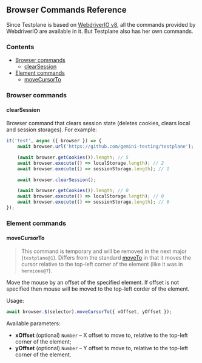 ## Browser Commands Reference

Since Testplane is based on [WebdriverIO v8](https://webdriver.io/docs/api/), all the commands provided by WebdriverIO are available in it. But Testplane also has her own commands.

<!-- START doctoc generated TOC please keep comment here to allow auto update -->
<!-- DON'T EDIT THIS SECTION, INSTEAD RE-RUN doctoc TO UPDATE -->
### Contents

- [Browser commands](#browser-commands)
  - [clearSession](#clearsession)
- [Element commands](#element-commands)
  - [moveCursorTo](#movecursorto)

<!-- END doctoc generated TOC please keep comment here to allow auto update -->

### Browser commands

#### clearSession

Browser command that clears session state (deletes cookies, clears local and session storages). For example:

```js
it('test', async ({ browser }) => {
    await browser.url('https://github.com/gemini-testing/testplane');

    (await browser.getCookies()).length; // 5
    await browser.execute(() => localStorage.length); // 2
    await browser.execute(() => sessionStorage.length); // 1

    await browser.clearSession();

    (await browser.getCookies()).length; // 0
    await browser.execute(() => localStorage.length); // 0
    await browser.execute(() => sessionStorage.length); // 0
});
```

### Element commands

#### moveCursorTo

> This command is temporary and will be removed in the next major (`testplane@1`). Differs from the standard [moveTo](https://webdriver.io/docs/api/element/moveTo/) in that it moves the cursor relative to the top-left corner of the element (like it was in `hermione@7`).

Move the mouse by an offset of the specified element. If offset is not specified then mouse will be moved to the top-left corder of the element.

Usage:

```typescript
await browser.$(selector).moveCursorTo({ xOffset, yOffset });
```

Available parameters:

* **xOffset** (optional) `Number` – X offset to move to, relative to the top-left corner of the element;
* **yOffset** (optional) `Number` – Y offset to move to, relative to the top-left corner of the element.
